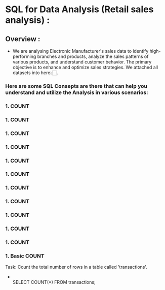# SQL for Data Analysis (Retail sales analysis) :
## Overview :
- We are analysing Electronic Manufacturer's sales data to identify high-performing branches and products, analyze the sales patterns of various products, and understand customer behavior. The primary objective is to enhance and optimize sales strategies. We attached all datasets into here👆🏻.
### Here are some SQL Consepts are there that can help you understand and utilize the Analysis in various scenarios:
### 1. COUNT
### 1. COUNT
### 1. COUNT
### 1. COUNT
### 1. COUNT
### 1. COUNT
### 1. COUNT
### 1. COUNT
### 1. COUNT
### 1. COUNT
### 1. COUNT


### 1. Basic COUNT
Task: Count the total number of rows in a table called 'transactions'.
 - <br>SELECT COUNT(*) FROM transactions;<br>
  


